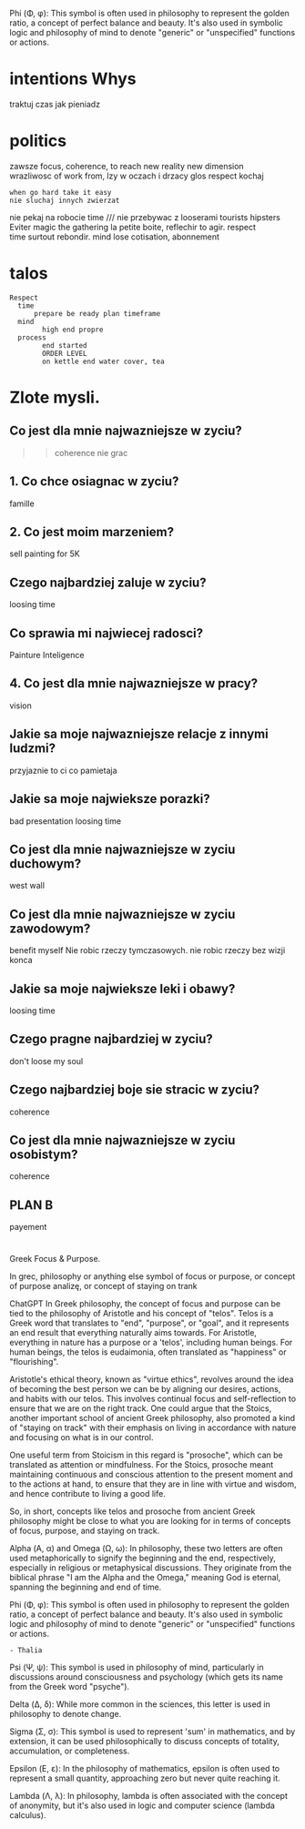 Phi (Φ, φ): This symbol is often used in philosophy to represent the golden ratio, a concept of perfect balance and beauty. It's also used in symbolic logic and philosophy of mind to denote "generic" or "unspecified" functions or actions.

# intentions Whys
traktuj czas jak pieniadz

# politics 
zawsze focus, coherence, to reach new reality new dimension    
    wrazliwosc of work from,     lzy w oczach i drzacy glos
    respect kochaj 
    
    when go hard take it easy
    nie sluchaj innych zwierzat 
    
nie pekaj na robocie
time ///
nie przebywac z looserami
    tourists
    hipsters
Eviter magic the gathering 
la petite boite, reflechir to agir. 
respect     
    time
        surtout rebondir.
    mind
lose cotisation, abonnement

# talos
    Respect 
      time
          prepare be ready plan timeframe
      mind
            high end propre
      process
            end started
            ORDER LEVEL
            on kettle end water cover, tea


# Zlote mysli.

## Co jest dla mnie najwazniejsze w zyciu?
>>coherence
>>nie grac 


## 1. Co chce osiagnac w zyciu?
famille

## 2. Co jest moim marzeniem?
sell painting for 5K

## Czego najbardziej zaluje w zyciu?
loosing time

## Co sprawia mi najwiecej radosci?
Painture
Inteligence


## 4. Co jest dla mnie najwazniejsze w pracy?
vision

## Jakie sa moje najwazniejsze relacje z innymi ludzmi?
przyjaznie to ci co pamietaja 

## Jakie sa moje najwieksze porazki?
bad presentation
loosing time

## Co jest dla mnie najwazniejsze w zyciu duchowym?
west wall

## Co jest dla mnie najwazniejsze w zyciu zawodowym?
benefit myself
Nie robic rzeczy tymczasowych. 
nie robic rzeczy bez wizji konca

## Jakie sa moje najwieksze leki i obawy?
loosing time

## Czego pragne najbardziej w zyciu?
don't loose my soul

## Czego najbardziej boje sie stracic w zyciu?
coherence

## Co jest dla mnie najwazniejsze w zyciu osobistym?
coherence

## PLAN B
payement



# 
Greek Focus & Purpose.

In grec, philosophy or anything else symbol of focus or purpose, or concept of purpose analizę, or concept of staying on trank

ChatGPT
In Greek philosophy, the concept of focus and purpose can be tied to the philosophy of Aristotle and his concept of "telos". Telos is a Greek word that translates to "end", "purpose", or "goal", and it represents an end result that everything naturally aims towards. For Aristotle, everything in nature has a purpose or a 'telos', including human beings. For human beings, the telos is eudaimonia, often translated as "happiness" or "flourishing".

Aristotle's ethical theory, known as "virtue ethics", revolves around the idea of becoming the best person we can be by aligning our desires, actions, and habits with our telos. This involves continual focus and self-reflection to ensure that we are on the right track. One could argue that the Stoics, another important school of ancient Greek philosophy, also promoted a kind of "staying on track" with their emphasis on living in accordance with nature and focusing on what is in our control.

One useful term from Stoicism in this regard is "prosoche", which can be translated as attention or mindfulness. For the Stoics, prosoche meant maintaining continuous and conscious attention to the present moment and to the actions at hand, to ensure that they are in line with virtue and wisdom, and hence contribute to living a good life.

So, in short, concepts like telos and prosoche from ancient Greek philosophy might be close to what you are looking for in terms of concepts of focus, purpose, and staying on track.

Alpha (Α, α) and Omega (Ω, ω): In philosophy, these two letters are often used metaphorically to signify the beginning and the end, respectively, especially in religious or metaphysical discussions. They originate from the biblical phrase "I am the Alpha and the Omega," meaning God is eternal, spanning the beginning and end of time.

Phi (Φ, φ): This symbol is often used in philosophy to represent the golden ratio, a concept of perfect balance and beauty. It's also used in symbolic logic and philosophy of mind to denote "generic" or "unspecified" functions or actions.

    - Thalia

Psi (Ψ, ψ): This symbol is used in philosophy of mind, particularly in discussions around consciousness and psychology (which gets its name from the Greek word "psyche").

Delta (Δ, δ): While more common in the sciences, this letter is used in philosophy to denote change.

Sigma (Σ, σ): This symbol is used to represent 'sum' in mathematics, and by extension, it can be used philosophically to discuss concepts of totality, accumulation, or completeness.

Epsilon (Ε, ε): In the philosophy of mathematics, epsilon is often used to represent a small quantity, approaching zero but never quite reaching it.

Lambda (Λ, λ): In philosophy, lambda is often associated with the concept of anonymity, but it's also used in logic and computer science (lambda calculus).